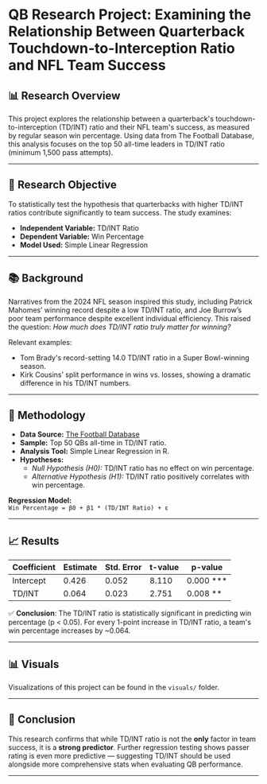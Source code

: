 # QB Research Project: Examining the Relationship Between Quarterback Touchdown-to-Interception Ratio and NFL Team Success

## 📊 Research Overview

This project explores the relationship between a quarterback's touchdown-to-interception (TD/INT) ratio and their NFL team's success, as measured by regular season win percentage. Using data from The Football Database, this analysis focuses on the top 50 all-time leaders in TD/INT ratio (minimum 1,500 pass attempts).

---

## 📌 Research Objective

To statistically test the hypothesis that quarterbacks with higher TD/INT ratios contribute significantly to team success. The study examines:
- **Independent Variable:** TD/INT Ratio  
- **Dependent Variable:** Win Percentage  
- **Model Used:** Simple Linear Regression

---

## 📚 Background

Narratives from the 2024 NFL season inspired this study, including Patrick Mahomes’ winning record despite a low TD/INT ratio, and Joe Burrow’s poor team performance despite excellent individual efficiency. This raised the question: *How much does TD/INT ratio truly matter for winning?*

Relevant examples:
- Tom Brady's record-setting 14.0 TD/INT ratio in a Super Bowl-winning season.
- Kirk Cousins’ split performance in wins vs. losses, showing a dramatic difference in his TD/INT numbers.

---

## 🧪 Methodology

- **Data Source:** [The Football Database](https://www.footballdb.com/)
- **Sample:** Top 50 QBs all-time in TD/INT ratio.
- **Analysis Tool:** Simple Linear Regression in R.
- **Hypotheses:**
  - *Null Hypothesis (H0):* TD/INT ratio has no effect on win percentage.
  - *Alternative Hypothesis (H1):* TD/INT ratio positively correlates with win percentage.

**Regression Model:**  
`Win Percentage = β0 + β1 * (TD/INT Ratio) + ε`

---

## 📈 Results

| Coefficient | Estimate | Std. Error | t-value | p-value |
|-------------|----------|------------|---------|---------|
| Intercept   | 0.426    | 0.052      | 8.110   | 0.000 *** |
| TD/INT      | 0.064    | 0.023      | 2.751   | 0.008 **  |

✅ **Conclusion**: The TD/INT ratio is statistically significant in predicting win percentage (p < 0.05). For every 1-point increase in TD/INT ratio, a team's win percentage increases by ~0.064.

---

## 📊 Visuals

Visualizations of this project can be found in the `visuals/` folder.

---

## 🏁 Conclusion

This research confirms that while TD/INT ratio is not the **only** factor in team success, it is a **strong predictor**. Further regression testing shows passer rating is even more predictive — suggesting TD/INT should be used alongside more comprehensive stats when evaluating QB performance.

---
